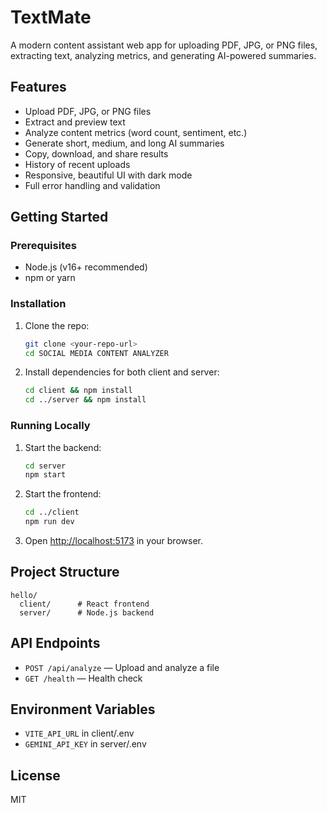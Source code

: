 # TextMate

A modern content assistant web app for uploading PDF, JPG, or PNG files, extracting text, analyzing metrics, and generating AI-powered summaries.

## Features
- Upload PDF, JPG, or PNG files
- Extract and preview text
- Analyze content metrics (word count, sentiment, etc.)
- Generate short, medium, and long AI summaries
- Copy, download, and share results
- History of recent uploads
- Responsive, beautiful UI with dark mode
- Full error handling and validation

## Getting Started

### Prerequisites
- Node.js (v16+ recommended)
- npm or yarn

### Installation
1. Clone the repo:
   ```sh
   git clone <your-repo-url>
   cd SOCIAL MEDIA CONTENT ANALYZER
   ```
2. Install dependencies for both client and server:
   ```sh
   cd client && npm install
   cd ../server && npm install
   ```

### Running Locally
1. Start the backend:
   ```sh
   cd server
   npm start
   ```
2. Start the frontend:
   ```sh
   cd ../client
   npm run dev
   ```
3. Open [http://localhost:5173](http://localhost:5173) in your browser.

## Project Structure
```
hello/
  client/      # React frontend
  server/      # Node.js backend
```

## API Endpoints
- `POST /api/analyze` — Upload and analyze a file
- `GET /health` — Health check

## Environment Variables
- `VITE_API_URL` in client/.env
- `GEMINI_API_KEY` in server/.env

## License
MIT
